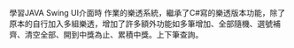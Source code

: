 學習JAVA Swing  UI介面時
作業的樂透系統，繼承了C#寫的樂透版本功能，除了原本的自行加入多組樂透，增加了許多額外功能如多筆增加、全部隨機、選號補齊、清空全部、開到中獎為止、累積中獎。上下筆查詢。
